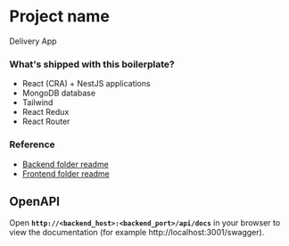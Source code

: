 # Project name

Delivery App

### What's shipped with this boilerplate?

- React (CRA) + NestJS applications
- MongoDB database
- Tailwind
- React Redux
- React Router

### Reference

- [Backend folder readme](./server/README.md)
- [Frontend folder readme](./client/README.md)

## OpenAPI

Open **`http://<backend_host>:<backend_port>/api/docs`** in your browser to view the documentation
(for example http://localhost:3001/swagger).
